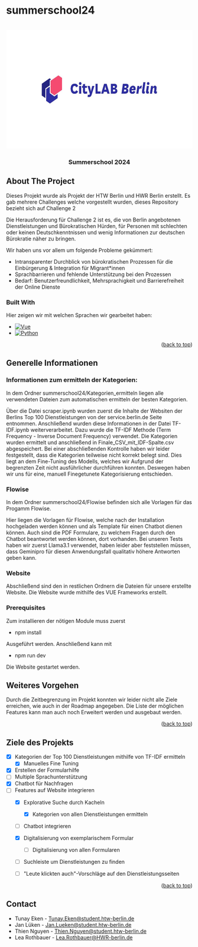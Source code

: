 # summerschool24


<a id="readme-top"></a>
<!--
*** Thanks for checking out the Best-README-Template. If you have a suggestion
*** that would make this better, please fork the repo and create a pull request
*** or simply open an issue with the tag "enhancement".
*** Don't forget to give the project a star!
*** Thanks again! Now go create something AMAZING! :D
-->



<!-- PROJECT SHIELDS -->
<!--
*** I'm using markdown "reference style" links for readability.
*** Reference links are enclosed in brackets [ ] instead of parentheses ( ).
*** See the bottom of this document for the declaration of the reference variables
*** for contributors-url, forks-url, etc. This is an optional, concise syntax you may use.
*** https://www.markdownguide.org/basic-syntax/#reference-style-links
-->
<!-- PROJECT LOGO -->
<br />
<div align="center">

  <a href="https://encrypted-tbn0.gstatic.com/images?q=tbn:ANd9GcSBzhrD-N7zMXarEWQOqo8eOsC6lqo0O6jvdQ&s">
    <img src="images/logo.jpg" alt="Logo" width="640" height="320">
  </a>

  <h3 align="center">Summerschool 2024</h3>

</div>




<!-- ABOUT THE PROJECT -->
## About The Project

Dieses Projekt wurde als Projekt der HTW Berlin und HWR Berlin erstellt.
Es gab mehrere Challenges welche vorgestellt wurden, dieses Repository bezieht sich auf Challenge 2 

Die Herausforderung für Challenge 2 ist es, die von Berlin angebotenen Dienstleistungen und Bürokratischen Hürden, für Personen mit schlechten oder keinen Deutschkenntnissen und wenig Informationen zur deutschen Bürokratie näher zu bringen. 



Wir haben uns vor allem um folgende Probleme gekümmert:
* Intransparenter Durchblick von bürokratischen Prozessen für die Einbürgerung & Integration für Migrant*innen
* Sprachbarrieren und fehlende Unterstützung bei den Prozessen
* Bedarf: Benutzerfreundlichkeit, Mehrsprachigkeit und Barrierefreiheit der Online Dienste







### Built With

Hier zeigen wir mit welchen Sprachen wir gearbeitet haben:

* [![Vue][Vue.js]][Vue-url]
* [![Python][Python.js]][python-url]


<p align="right">(<a href="#readme-top">back to top</a>)</p>



<!-- GETTING STARTED -->
## Generelle Informationen

### Informationen zum ermitteln der Kategorien:

In dem Ordner summerschool24/Kategorien_ermitteln liegen alle verwendeten Dateien zum automatischen ermitteln der besten Kategorien.

Über die Datei scraper.ipynb wurden zuerst die Inhalte der Websiten der Berlins Top 100 Dienstleistungen von der service.berlin.de Seite entnommen.
Anschließend wurden diese Informationen in der Datei TF-IDF.ipynb weiterverarbeitet.
Dazu wurde die TF-IDF Methode (Term Frequency - Inverse Document Frequency) verwendet.
Die Kategorien wurden ermittelt und anschließend in Finale_CSV_mit_IDF-Spalte.csv abgespeichert.
Bei einer abschließenden Kontrolle haben wir leider festgestellt, dass die Kategorien teilweise nicht korrekt belegt sind.
Dies liegt an dem Fine-Tuning des Modells, welches wir Aufgrund der begrenzten Zeit nicht ausführlicher durchführen konnten.
Deswegen haben wir uns für eine, manuell Finegetunete Kategorisierung entschieden.


### Flowise
In dem Ordner summerschool24/Flowise befinden sich alle Vorlagen für das Progamm Flowise.

Hier liegen die Vorlagen für Flowise, welche nach der Installation hochgeladen werden können und als Template für einen Chatbot dienen können.
Auch sind die PDF Formulare, zu welchem Fragen durch den Chatbot beantwortet werden können, dort vorhanden.
Bei unseren Tests haben wir zuerst Llama3.1 verwendet, 
haben leider aber feststellen müssen, dass Geminipro für diesen Anwendungsfall qualitativ höhere Antworten geben kann.


### Website
Abschließend sind den in restlichen Ordnern die Dateien für unsere erstellte Website.
Die Website wurde mithilfe des VUE Frameworks erstellt.

### Prerequisites

Zum installieren der nötigen Module muss zuerst
* npm install

Ausgeführt werden.
Anschließend kann mit

* npm run dev

Die Website gestartet werden.


<!-- USAGE EXAMPLES -->
## Weiteres Vorgehen

Durch die Zeitbegrenzung im Projekt konnten wir leider nicht alle Ziele erreichen, wie auch in der Roadmap angegeben.
Die Liste der möglichen Features kann man auch noch Erweitert werden und ausgebaut werden.


<p align="right">(<a href="#readme-top">back to top</a>)</p>



<!-- ROADMAP -->
## Ziele des Projekts

- [x] Kategorien der Top 100 Dienstleistungen mithilfe von TF-IDF ermitteln
    - [x] Manuelles Fine Tuning
- [x] Erstellen der Formularhilfe
- [ ] Multiple Sprachunterstützung
- [x] Chatbot für Nachfragen
- [ ] Features auf Website integrieren
    - [x] Explorative Suche durch Kacheln
        - [x] Kategorien von allen Dienstleistungen ermitteln
    - [ ] Chatbot integrieren
    - [x] Digitalisierung von exemplarischem Formular
         - [ ] Digitalisierung von allen Formularen
    - [ ] Suchleiste um Dienstleistungen zu finden
    - [ ] "Leute klickten auch"-Vorschläge auf den Dienstleistungsseiten
 

<p align="right">(<a href="#readme-top">back to top</a>)</p>



<!-- CONTACT -->
## Contact

* Tunay Eken      - Tunay.Eken@student.htw-berlin.de
* Jan Lüken       - Jan.Lueken@student.htw-berlin.de
* Thien Nguyen    - Thien.Nguyen@student.htw-berlin.de
* Lea Rothbauer   - Lea.Rothbauer@HWR-berlin.de


<!-- MARKDOWN LINKS & IMAGES -->
<!-- https://www.markdownguide.org/basic-syntax/#reference-style-links -->
[python-url]: https://www.python.org/
[python.js]: https://img.shields.io/badge/python-3670A0?style=for-the-badge&logo=python&logoColor=ffdd54
[Vue.js]: https://img.shields.io/badge/Vue.js-35495E?style=for-the-badge&logo=vuedotjs&logoColor=4FC08D
[Vue-url]: https://vuejs.org/
